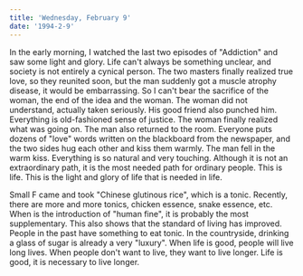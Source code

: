 ```yaml
---
title: 'Wednesday, February 9'
date: '1994-2-9'
---
```

In the early morning, I watched the last two episodes of "Addiction" and saw some light and glory. Life can't always be something unclear, and society is not entirely a cynical person. The two masters finally realized true love, so they reunited soon, but the man suddenly got a muscle atrophy disease, it would be embarrassing. So I can't bear the sacrifice of the woman, the end of the idea and the woman. The woman did not understand, actually taken seriously. His good friend also punched him. Everything is old-fashioned sense of justice. The woman finally realized what was going on. The man also returned to the room. Everyone puts dozens of "love" words written on the blackboard from the newspaper, and the two sides hug each other and kiss them warmly. The man fell in the warm kiss. Everything is so natural and very touching. Although it is not an extraordinary path, it is the most needed path for ordinary people. This is life. This is the light and glory of life that is needed in life.

Small F came and took "Chinese glutinous rice", which is a tonic. Recently, there are more and more tonics, chicken essence, snake essence, etc. When is the introduction of "human fine", it is probably the most supplementary. This also shows that the standard of living has improved. People in the past have something to eat tonic. In the countryside, drinking a glass of sugar is already a very "luxury". When life is good, people will live long lives. When people don't want to live, they want to live longer. Life is good, it is necessary to live longer.